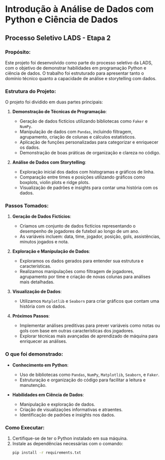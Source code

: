 # Introdução à Análise de Dados com Python e Ciência de Dados
## Processo Seletivo LADS - Etapa 2

### Propósito:
Este projeto foi desenvolvido como parte do processo seletivo da LADS, com o objetivo de demonstrar habilidades em programação Python e ciência de dados. O trabalho foi estruturado para apresentar tanto o domínio técnico quanto a capacidade de análise e storytelling com dados.

### Estrutura do Projeto:
O projeto foi dividido em duas partes principais:

1. **Demonstração de Técnicas de Programação**:
   - Geração de dados fictícios utilizando bibliotecas como `Faker` e `NumPy`.
   - Manipulação de dados com `Pandas`, incluindo filtragem, agrupamento, criação de colunas e cálculos estatísticos.
   - Aplicação de funções personalizadas para categorizar e enriquecer os dados.
   - Demonstração de boas práticas de organização e clareza no código.

2. **Análise de Dados com Storytelling**:
   - Exploração inicial dos dados com histogramas e gráficos de linha.
   - Comparação entre times e posições utilizando gráficos como boxplots, violin plots e ridge plots.
   - Visualização de padrões e insights para contar uma história com os dados.

### Passos Tomados:
1. **Geração de Dados Fictícios**:
   - Criamos um conjunto de dados fictícios representando o desempenho de jogadores de futebol ao longo de um ano.
   - As variáveis incluem: data, time, jogador, posição, gols, assistências, minutos jogados e nota.

2. **Exploração e Manipulação de Dados**:
   - Exploramos os dados gerados para entender sua estrutura e características.
   - Realizamos manipulações como filtragem de jogadores, agrupamento por time e criação de novas colunas para análises mais detalhadas.

3. **Visualização de Dados**:
   - Utilizamos `Matplotlib` e `Seaborn` para criar gráficos que contam uma história com os dados.

4. **Próximos Passos**:
   - Implementar análises preditivas para prever variáveis como notas ou gols com base em outras características dos jogadores.
   - Explorar técnicas mais avançadas de aprendizado de máquina para enriquecer as análises.

### O que foi demonstrado:
- **Conhecimento em Python**:
  - Uso de bibliotecas como `Pandas`, `NumPy`, `Matplotlib`, `Seaborn`, e `Faker`.
  - Estruturação e organização do código para facilitar a leitura e manutenção.

- **Habilidades em Ciência de Dados**:
  - Manipulação e exploração de dados.
  - Criação de visualizações informativas e atraentes.
  - Identificação de padrões e insights nos dados.

### Como Executar:
1. Certifique-se de ter o Python instalado em sua máquina.
2. Instale as dependências necessárias com o comando:
   ```bash
   pip install -r requirements.txt
